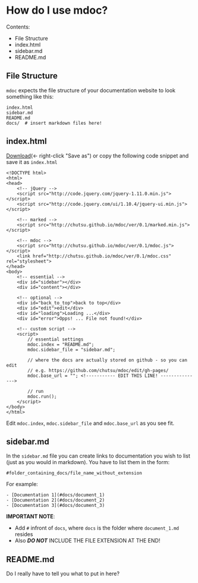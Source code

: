 # How do I use mdoc?

Contents:
- File Structure
- index.html
- sidebar.md
- README.md


## File Structure
`mdoc` expects the file structure of your documentation website to look
something like this:


    index.html
    sidebar.md
    README.md
    docs/  # insert markdown files here!

## index.html
[Download][index_file](<- right-click "Save as") or copy the following code
snippet and save it as `index.html`

    <!DOCTYPE html>
    <html>
    <head>
        <!-- jQuery -->
        <script src="http://code.jquery.com/jquery-1.11.0.min.js"></script>
        <script src="http://code.jquery.com/ui/1.10.4/jquery-ui.min.js"></script>

        <!-- marked -->
        <script src="http://chutsu.github.io/mdoc/ver/0.1/marked.min.js"></script>

        <!-- mdoc -->
        <script src="http://chutsu.github.io/mdoc/ver/0.1/mdoc.js"></script>
        <link href="http://chutsu.github.io/mdoc/ver/0.1/mdoc.css" rel="stylesheet">
    </head>
    <body>
        <!-- essential -->
        <div id="sidebar"></div>
        <div id="content"></div>

        <!-- optional -->
        <div id="back_to_top">back to top</div>
        <div id="edit">edit</div>
        <div id="loading">Loading ...</div>
        <div id="error">Opps! ... File not found!</div>

        <!-- custom script -->
        <script>
            // essential settings
            mdoc.index = "README.md";
            mdoc.sidebar_file = "sidebar.md";

            // where the docs are actually stored on github - so you can edit
            // e.g. https://github.com/chutsu/mdoc/edit/gh-pages/
            mdoc.base_url = ""; <!----------- EDIT THIS LINE! --------------->

            // run
            mdoc.run();
        </script>
    </body>
    </html>

Edit `mdoc.index`, `mdoc.sidebar_file` and `mdoc.base_url` as you see fit. 


## sidebar.md
In the `sidebar.md` file you can create links to documentation you wish to list
(just as you would in markdown). You have to list them in the form:

    #folder_containing_docs/file_name_without_extension


For example:

    - [Documentation 1](#docs/document_1)
    - [Documentation 2](#docs/document_2)
    - [Documentation 3](#docs/document_3)


**IMPORTANT NOTE**:
- Add `#` infront of `docs`, where `docs` is the folder where `document_1.md` resides
- Also ___DO NOT___ INCLUDE THE FILE EXTENSION AT THE END!

## README.md
Do I really have to tell you what to put in here?



[index_file]: http://raw.githubusercontent.com/chutsu/mdoc/master/ver/0.1/index.html
